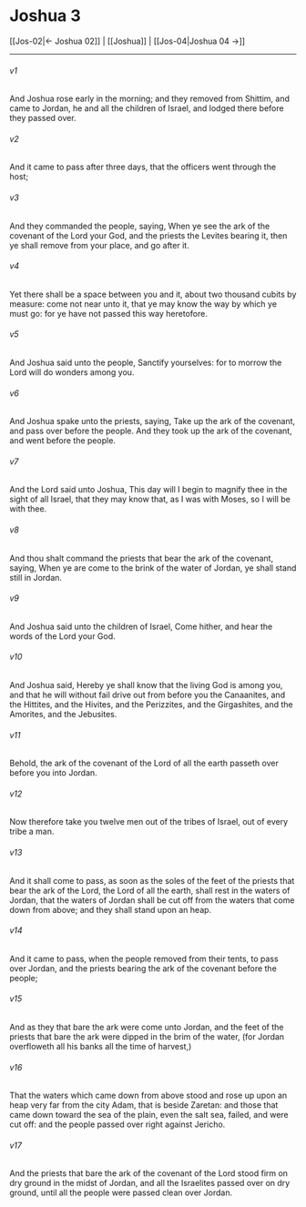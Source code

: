 # Joshua 3

[[Jos-02|← Joshua 02]] | [[Joshua]] | [[Jos-04|Joshua 04 →]]
***

###### v1
And Joshua rose early in the morning; and they removed from Shittim, and came to Jordan, he and all the children of Israel, and lodged there before they passed over.
###### v2
And it came to pass after three days, that the officers went through the host;
###### v3
And they commanded the people, saying, When ye see the ark of the covenant of the Lord your God, and the priests the Levites bearing it, then ye shall remove from your place, and go after it.
###### v4
Yet there shall be a space between you and it, about two thousand cubits by measure: come not near unto it, that ye may know the way by which ye must go: for ye have not passed this way heretofore.
###### v5
And Joshua said unto the people, Sanctify yourselves: for to morrow the Lord will do wonders among you.
###### v6
And Joshua spake unto the priests, saying, Take up the ark of the covenant, and pass over before the people. And they took up the ark of the covenant, and went before the people.
###### v7
And the Lord said unto Joshua, This day will I begin to magnify thee in the sight of all Israel, that they may know that, as I was with Moses, so I will be with thee.
###### v8
And thou shalt command the priests that bear the ark of the covenant, saying, When ye are come to the brink of the water of Jordan, ye shall stand still in Jordan.
###### v9
And Joshua said unto the children of Israel, Come hither, and hear the words of the Lord your God.
###### v10
And Joshua said, Hereby ye shall know that the living God is among you, and that he will without fail drive out from before you the Canaanites, and the Hittites, and the Hivites, and the Perizzites, and the Girgashites, and the Amorites, and the Jebusites.
###### v11
Behold, the ark of the covenant of the Lord of all the earth passeth over before you into Jordan.
###### v12
Now therefore take you twelve men out of the tribes of Israel, out of every tribe a man.
###### v13
And it shall come to pass, as soon as the soles of the feet of the priests that bear the ark of the Lord, the Lord of all the earth, shall rest in the waters of Jordan, that the waters of Jordan shall be cut off from the waters that come down from above; and they shall stand upon an heap.
###### v14
And it came to pass, when the people removed from their tents, to pass over Jordan, and the priests bearing the ark of the covenant before the people;
###### v15
And as they that bare the ark were come unto Jordan, and the feet of the priests that bare the ark were dipped in the brim of the water, (for Jordan overfloweth all his banks all the time of harvest,)
###### v16
That the waters which came down from above stood and rose up upon an heap very far from the city Adam, that is beside Zaretan: and those that came down toward the sea of the plain, even the salt sea, failed, and were cut off: and the people passed over right against Jericho.
###### v17
And the priests that bare the ark of the covenant of the Lord stood firm on dry ground in the midst of Jordan, and all the Israelites passed over on dry ground, until all the people were passed clean over Jordan. 
